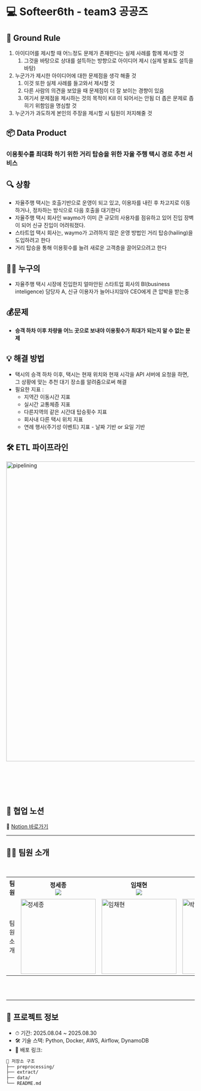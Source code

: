 # 💻 Softeer6th - team3 공공즈

## 📌 Ground Rule
1. 아이디어를 제시할 때 어느정도 문제가 존재한다는 실제 사례를 함께 제시할 것
    1. 그것을 바탕으로 상대를 설득하는 방향으로 아이디어 제시 (실제 발표도 설득을 바탕)
2. 누군가가 제시한 아이디어에 대한 문제점을 생각 해줄 것
    1. 이것 또한 실제 사례를 들고와서 제시할 것
    2. 다른 사람의 의견을 보았을 때 문제점이 더 잘 보이는 경향이 있음
    3. 여기서 문제점을 제시하는 것의 목적이 Kill 이 되어서는 안됨 더 좁은 문제로 좁히기 위함임을 명심할 것
3. 누군가가 과도하게 본인의 주장을 제시할 시 팀원이 저지해줄 것
   
## 📦 Data Product  
### 이용횟수를 최대화 하기 위한 거리 탑승을 위한 자율 주행 택시 경로 추천 서비스

## 🔍 상황  
- 자율주행 택시는 호출기반으로 운영이 되고 있고, 이용자를 내린 후 차고지로 이동하거나, 정차하는 방식으로 다음 호출을 대기한다
- 자율주행 택시 회사인 waymo가 이미 큰 규모의 사용자를 점유하고 있어 진입 장벽이 되어 신규 진입이 어려워졌다. 
- 스타트업 택시 회사는, waymo가 고려하지 않은 운영 방법인 거리 탑승(hailing)을 도입하려고 한다
- 거리 탑승을 통해 이용횟수를 늘려 새로운 고객층을 끌어모으려고 한다

## 👨‍💻 누구의
- 자율주행 택시 시장에 진입한지 얼마안된 스타트업 회사의 BI(business inteligence) 담당자 A, 신규 이용자가 늘어나지않아 CEO에게 큰 압박을 받는중

## 💰문제
- **승객 하차 이후 차량을 어느 곳으로 보내야 이용횟수가 최대가 되는지 알 수 없는 문제**

## 💡 해결 방법  
- 택시의 승객 하차 이후, 택시는 현재 위치와 현재 시각을 API 서버에 요청을 하면, 그 상황에 맞는 추천 대기 장소를 알려줌으로써 해결
- 필요한 지표 :  
	- 지역간 이동시간 지표
	- 실시간 교통체증 지표
	- 다른지역의 같은 시간대 탑승횟수 지표
	- 회사내 다른 택시 위치 지표
	- 연례 행사(주기성 이벤트) 지표 - 날짜 기반 or 요일 기반
 
## 🛠 ETL 파이프라인
<img width="800" alt="pipelining" src="https://github.com/user-attachments/assets/26b4851e-c41f-416f-9d60-ea13cad1a004" />

### &nbsp;
### &nbsp;

## 🧠 협업 노션  
📎 [Notion 바로가기](https://chayhyeon.notion.site/245331850b7b80b299e9c01ba572cc63)

---

## 👨‍💻 팀원 소개

<br/>

<div align="center">
<table>
<th>팀원</th>
    <th> 정세종 <a href="https://github.com/sejjong"><br/><img src="https://img.shields.io/badge/Github-181717?style=flat-square&logo=Github&logoColor=white"/><a></th>
	  <th> 임채현 <a href="http://github.com/bkindtoevery1"><br/><img src="https://img.shields.io/badge/Github-181717?style=flat-square&logo=Github&logoColor=white"/></a></th>
    <th> 박병준 <a href="https://github.com/bjpark0925"><br/><img src="https://img.shields.io/badge/Github-181717?style=flat-square&logo=Github&logoColor=white"/></a></th>
    <tr>
    <td> 팀원 소개 </td>
    	<td>
        <img width="200" alt="정세종" src="https://github.com/user-attachments/assets/a09d2be5-0c3c-43a5-b895-f252d5839374" />
      </td>
    	<td>
        <img width="200" alt="임채현" src="https://i.namu.wiki/i/05iTwXCQEzxWuzq2DJJcIO6Kz-EgzR8778fH3eDDvhI_g5lg8Wo57Rp_KefumgoL5fUe8mg-as5eUJ8uYaNSnw.webp" />
     </td>
      <td>
        <img width="200" alt="박병준" src="https://github.com/user-attachments/assets/48382c0d-6da8-405f-957b-b6c375ebefda" />
      </td>
    </tr>
  </table>
</div>
<br />
<br />


---

## 📂 프로젝트 정보

- ⏱ 기간: 2025.08.04 ~ 2025.08.30  
- 🛠 기술 스택: Python, Docker, AWS, Airflow, DynamoDB
- 🚀 배포 링크:

```bash
📁 저장소 구조
├── preprocessing/
├── extract/
├── data/
└── README.md
```

